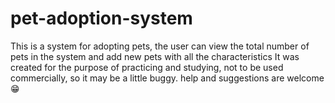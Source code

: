 # pet-adoption-system
This is a system for adopting pets, the user can view the total number of pets in the system and add new pets with all the characteristics
It was created for the purpose of practicing and studying, not to be used commercially, so it may be a little buggy.
help and suggestions are welcome 😁
